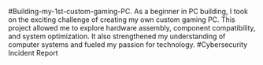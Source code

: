 #Building-my-1st-custom-gaming-PC. As a beginner in PC building, I took on the exciting challenge of creating my own custom gaming PC. This project allowed me to explore hardware assembly, component compatibility, and system optimization. It also strengthened my understanding of computer systems and fueled my passion for technology.
#Cybersecurity Incident Report
